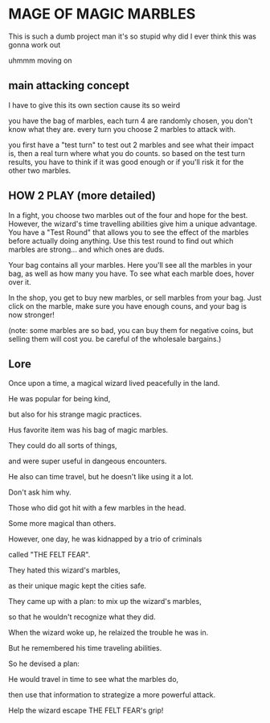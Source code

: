 # MAGE OF MAGIC MARBLES

This is such a dumb project man it's so stupid why did I ever think this was gonna work out

uhmmm moving on

## main attacking concept

I have to give this its own section cause its so weird

you have the bag of marbles, each turn 4 are randomly chosen, you don't know what they are. every turn you choose 2 marbles to attack with.

you first have a "test turn" to test out 2 marbles and see what their impact is, then a real turn where what you do counts. so based on the test turn results, you have to think if it was good enough or if you'll risk it for the other two marbles.

## HOW 2 PLAY (more detailed)

In a fight, you choose two marbles out of the four and hope for the best. However, the wizard's time travelling abilities give him a unique advantage. You have a "Test Round" that allows you to see the effect of the marbles before actually doing anything. Use this test round to find out which marbles are strong... and which ones are duds.

Your bag contains all your marbles. Here you'll see all the marbles in your bag, as well as how many you have. To see what each marble does, hover over it.

In the shop, you get to buy new marbles, or sell marbles from your bag. Just click on the marble, make sure you have enough couns, and your bag is now stronger!

(note: some marbles are so bad, you can buy them for negative coins, but selling them will cost you. be careful of the wholesale bargains.)



## Lore

Once upon a time, 
a magical wizard lived peacefully in the land. 

He was popular for being kind, 

but also for his strange magic practices.

Hus favorite item was his bag of magic marbles.

They could do all sorts of things, 

and were super useful in dangeous encounters.

He also can time travel, but he doesn't like using it a lot.

Don't ask him why. 

Those who did got hit with a few marbles in the head. 

Some more magical than others.



However, one day, he was kidnapped by a trio of criminals

called "THE FELT FEAR".

They hated this wizard's marbles, 

as their unique magic kept the cities safe.

They came up with a plan: to mix up the wizard's marbles,

so that he wouldn't recognize what they did.

When the wizard woke up, he relaized the trouble he was in.

But he remembered his time traveling abilities.

So he devised a plan:

He would travel in time to see what the marbles do,

then use that information to strategize a more powerful attack.

Help the wizard escape THE FELT FEAR's grip!

